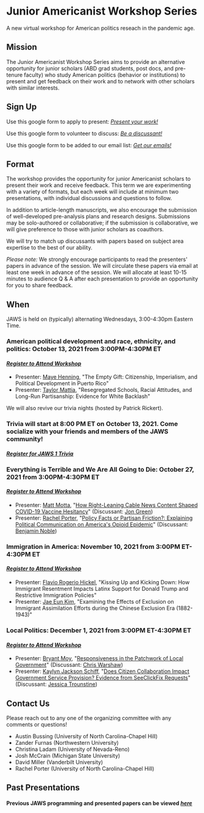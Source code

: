 # Junior Americanist Workshop Series
A new virtual workshop for American politics reseach in the pandemic age.

## Mission
The Junior Americanist Workshop Series aims to provide an alternative opportunity for junior scholars (ABD grad students, post docs, and pre-tenure faculty) who study American politics (behavior or institutions) to present and get feedback on their work and to network with other scholars with similar interests.

## Sign Up
Use this google form to apply to present: [*Present your work!*](https://docs.google.com/forms/d/e/1FAIpQLSdlfkxFPh8F7UNxT4dBLXTnV14jedj8_a37IDLE7A3OWpRuaw/viewform)

Use this google form to volunteer to discuss: [*Be a discussant!*](https://docs.google.com/forms/d/e/1FAIpQLSdlfkxFPh8F7UNxT4dBLXTnV14jedj8_a37IDLE7A3OWpRuaw/viewform)

Use this google form to be added to our email list: [*Get our emails!*](https://docs.google.com/forms/d/e/1FAIpQLSc8Cvzg0jP9PknteLTqjnTz6H9Cmtz1Q8PGOrDxa_IZQ5xd_Q/viewform)

## Format
The workshop provides the opportunity for junior Americanist scholars to present their work and receive feedback. This term we are experimenting with a variety of formats, but each week will include at minimum two presentations, with individual discussions and questions to follow.

In addition to article-length manuscripts, we also encourage the submission of well-developed pre-analysis plans and research designs.  Submissions may be solo-authored or collaborative; if the submission is collaborative, we will give preference to those with junior scholars as coauthors.

We will try to match up discussants with papers based on subject area expertise to the best of our ability.


*Please note:* We strongly encourage participants to read the presenters' papers in advance of the session.  We will circulate these papers via email at least one week in advance of the session.  We will allocate at least 10-15 minutes to audience Q & A after each presentation to provide an opportunity for you to share feedback.


## When
JAWS is held on (typically) alternating Wednesdays, 3:00-4:30pm Eastern Time.

### American political development and race, ethnicity, and politics: October 13, 2021 from 3:00PM-4:30PM ET
#### [*Register to Attend Workshop*](https://etsu.zoom.us/meeting/register/tJUtdemqrTgpGdTFT1Z6MBIp5abzILvwP6mu)
 - Presenter: [Maye Henning](https://politicalscience.jhu.edu/directory/maye-henning/), "The Empty Gift: Citizenship, Imperialism, and Political Development in Puerto Rico"
 - Presenter: [Taylor Mattia](https://www.taylormattia.com/), "Resegregated Schools, Racial Attitudes, and Long-Run Partisanship: Evidence for White Backlash"


We will also revive our trivia nights (hosted by Patrick Rickert).  
### Trivia will start at 8:00 PM ET on October 13, 2021.  Come socialize with your friends and members of the JAWS community!

#### [*Register for JAWS 1 Trivia*](https://etsu.zoom.us/meeting/register/tJAqdeutpjktHdZ7MhlAdvtQWdonRGwa7WJq)

### Everything is Terrible and We Are All Going to Die: October 27, 2021 from 3:00PM-4:30PM ET
#### [*Register to Attend Workshop*](https://etsu.zoom.us/meeting/register/tJApdumsqzgiEtM6u8XteRaQKtEfV9j7QmoP)
- Presenter: [Matt Motta](https://www.mattmotta.com/), "[How Right-Leaning Cable News Content Shaped COVID-19 Vaccine Hesitancy](https://t.co/Zi4meGnnok?amp=1)" (Discussant: [Jon Green](https://jgreen4919.github.io/))
- Presenter: [Rachel Porter](https://rachelporter.org/), "[Policy Facts or Partisan Friction?: Explaining Political Communication on America's Opioid Epidemic](https://t.co/uYK1klARTz?amp=1)" (Discussant: [Benjamin Noble](https://benjaminnoble.org/))


### Immigration in America: November 10, 2021 from 3:00PM ET-4:30PM ET
#### [*Register to Attend Workshop*](https://etsu.zoom.us/meeting/register/tJwrd-2grz8qHdYgpA9VAvBVLPawf-UezUZZ)
- Presenter: [Flavio Rogerio Hickel](https://www.washcoll.edu/people_departments/faculty/hickel-flavio.php), "Kissing Up and Kicking Down: How Immigrant Resentment Impacts Latinx Support for Donald Trump and Restrictive Immigration Policies"
- Presenter: [Jae Eun Kim](https://www.sas.rochester.edu/psc/people/phd-current.php), "Examining the Effects of Exclusion on Immigrant Assimilation Efforts during the Chinese Exclusion Era (1882-1943)"

### Local Politics: December 1, 2021 from 3:00PM ET-4:30PM ET
#### [*Register to Attend Workshop*](https://etsu.zoom.us/meeting/register/tJYtcu6urTguHtUQDufUnamEbM3PpwN1VK2a)
- Presenter: [Bryant Moy](https://bryantjmoy.github.io/), "[Responsiveness in the Patchwork of Local Government](https://bryantjmoy.github.io/assets/Responsiveness%20in%20the%20Patchwork.pdf)" (Discussant: [Chris Warshaw](http://www.chriswarshaw.com/))
- Presenter: [Kaylyn Jackson Schiff](https://www.kaylynjacksonschiff.com/), "[Does Citizen Collaboration Impact Government Service Provision? Evidence from SeeClickFix Requests](https://uccaa0db46094bfa9d2b0e3cd165.dl.dropboxusercontent.com/cd/0/inline2/BakJYiWPsTks1c4iZ8j1fNVPCqyO[…]fnCJin4p6cWdnT0ItbM4R8_px7Vi3TQcCmqg/file)" (Discussant: [Jessica Trounstine](hhttps://faculty.ucmerced.edu/jtrounstine/index.htm))


## Contact Us
Please reach out to any one of the organizing committee with any comments or questions!

- Austin Bussing (University of North Carolina-Chapel Hill)
- Zander Furnas (Northwestern University)
- Christina Ladam (University of Nevada-Reno)
- Josh McCrain (Michigan State University)
- David Miller (Vanderbilt University)
- Rachel Porter (University of North Carolina-Chapel Hill)

## Past Presentations 

#### Previous JAWS programming and presented papers can be viewed [*here*](/previous)



